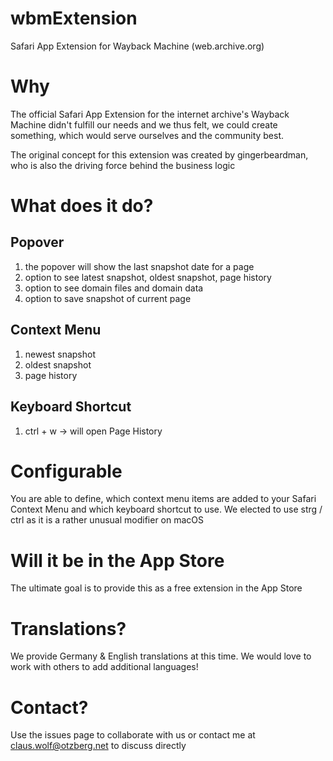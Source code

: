 # wbmExtension
Safari App Extension for Wayback Machine (web.archive.org)

# Why

The official Safari App Extension for the internet archive's Wayback Machine didn't fulfill our needs and we thus felt, we could create something, which would serve ourselves and the community best.

The original concept for this extension was created by gingerbeardman, who is also the driving force behind the business logic

# What does it do?

## Popover

1. the popover will show the last snapshot date for a page
2. option to see latest snapshot, oldest snapshot, page history
3. option to see domain files and domain data
4. option to save snapshot of current page

## Context Menu

1. newest snapshot
2. oldest snapshot
3. page history

## Keyboard Shortcut

1. ctrl + w -> will open Page History

# Configurable

You are able to define, which context menu items are added to your Safari Context Menu and which keyboard shortcut to use. We elected to use strg / ctrl as it is a rather unusual modifier on macOS

# Will it be in the App Store

The ultimate goal is to provide this as a free extension in the App Store

# Translations?

We provide Germany & English translations at this time. We would love to work with others to add additional languages!

# Contact?

Use the issues page to collaborate with us or contact me at claus.wolf@otzberg.net to discuss directly

